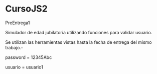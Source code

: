 # CursoJS2

PreEntrega1

Simulador de edad jubilatoria utilizando funciones para validar usuario. 

Se utilizan las herramientas vistas hasta la fecha de entrega del mismo trabajo.-

password = 12345Abc

usuario = usuario1